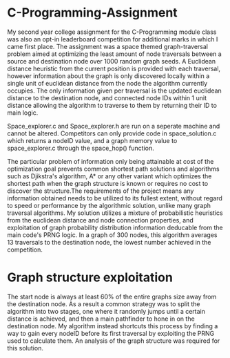 # C-Programming-Assignment
My second year college assignment for the C-Programming module class was also an opt-in leaderboard competition for additional marks in which I came first place. 
The assignment was a space themed graph-traversal problem aimed at optimizing the least amount of node traversals between a source and destination node over 1000 random graph seeds.
A Euclidean distance heuristic from the current position is provided with each traversal, however information about the graph is only discovered locally within a single unit of euclidean distance from the node the algorithm currently occupies.
The only information given per traversal is the updated euclidean distance to the destination node, and connected node IDs within 1 unit distance allowing the algorithm to traverse to them by returning their ID to main logic. 

Space_explorer.c and Space_explorer.h are run on a seperate machine and cannot be altered. Competitors can only provide code in space_solution.c which returns a nodeID value, and a graph memory value to space_explorer.c through the space_hop() function.

The particular problem of information only being attainable at cost of the optimization goal prevents common shortest path solutions and algorithms such as Djikstra's algorithm, A* or any other variant which optimizes the shortest path when the graph structure is known or requires no cost to discover the structure.The requirements of the project means any information obtained needs to be utilized to its fullest extent, without regard to speed or performance by the algorithmic solution, unlike many graph traversal algorithms. My solution utilizes a mixture of probabilistic heuristics from the euclidean distance and node connection properties, and exploitation of graph probability distribution information deducable from the main code's PRNG logic. 
In a graph of 300 nodes, this algorithm averages 13 traversals to the destination node, the lowest number achieved in the competition.

# Graph structure exploitation
The start node is always at least 60% of the entire graphs size away from the destination node. As a result a common strategy was to split the algorithm into two stages, one where it randomly jumps until a certain distance is achieved, and then a main pathfinder to hone in on the destination node. My algorithm instead shortcuts this process by finding a way to gain every nodeID before its first traversal by exploiting the PRNG used to calculate them. An analysis of the graph structure was required for this solution. 
